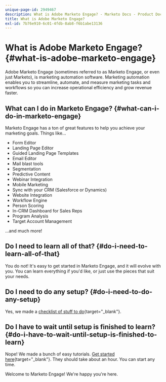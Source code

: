 ```yaml
---
unique-page-id: 2949467
description: What is Adobe Marketo Engage? - Marketo Docs - Product Documentation
title: What is Adobe Marketo Engage?
exl-id: 7b76e910-6c01-4fdb-8ab8-f6b1abe13136
---
```

# What is Adobe Marketo Engage? {#what-is-adobe-marketo-engage}

Adobe Marketo Engage (sometimes referred to as Marketo Engage, or even just Marketo), is marketing automation software. Marketing automation enables you to streamline, automate, and measure marketing tasks and workflows so you can increase operational efficiency and grow revenue faster.

## What can I do in Marketo Engage? {#what-can-i-do-in-marketo-engage}

Marketo Engage has a ton of great features to help you achieve your marketing goals. Things like...

* Form Editor
* Landing Page Editor
* Guided Landing Page Templates
* Email Editor
* Mail blast tools
* Segmentation
* Predictive Content
* Webinar Integration
* Mobile Marketing
* Sync with your CRM (Salesforce or Dynamics)
* Website Integration
* Workflow Engine
* Person Scoring
* In-CRM Dashboard for Sales Reps
* Program Analysis
* Target Account Management

...and much more!

## Do I need to learn all of that? {#do-i-need-to-learn-all-of-that}

You do not! It's easy to get started in Marketo Engage, and it will evolve with you. You can learn everything if you'd like, or just use the pieces that suit your needs.

## Do I need to do any setup? {#do-i-need-to-do-any-setup}

Yes, we made a [checklist of stuff to do](/help/marketo/getting-started/setup-steps/setup-checklist.md){target="_blank"}.  

## Do I have to wait until setup is finished to learn? {#do-i-have-to-wait-until-setup-is-finished-to-learn}

Nope! We made a bunch of easy tutorials. [Get started here](/help/marketo/getting-started/quick-wins/get-set-up-and-add-a-person.md){target="_blank"}. They should take about an hour. You can start any time.

Welcome to Marketo Engage! We're happy you're here.
